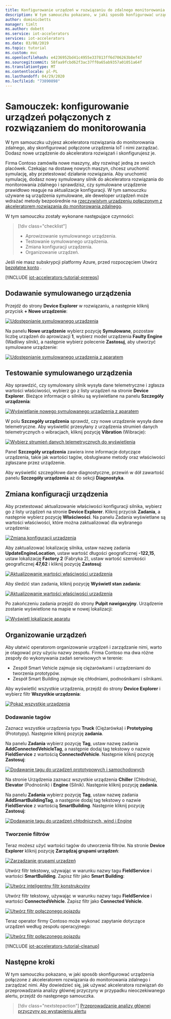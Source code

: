 ```yaml
---
title: Konfigurowanie urządzeń w rozwiązaniu do zdalnego monitorowania — Azure | Microsoft Docs
description: W tym samouczku pokazano, w jaki sposób konfigurować urządzenia połączone z akceleratorem rozwiązania do monitorowania zdalnego.
author: dominicbetts
manager: timlt
ms.author: dobett
ms.service: iot-accelerators
services: iot-accelerators
ms.date: 03/08/2019
ms.topic: tutorial
ms.custom: mvc
ms.openlocfilehash: e4236952bd41c4955e337813ff6d706263b8ef47
ms.sourcegitcommit: 58faa9fcbd62f3ac37ff0a65ab9357a01051a64f
ms.translationtype: MT
ms.contentlocale: pl-PL
ms.lasthandoff: 04/29/2020
ms.locfileid: "73890898"
---
```

# <a name="tutorial-configure-devices-connected-to-your-monitoring-solution"></a>Samouczek: konfigurowanie urządzeń połączonych z rozwiązaniem do monitorowania

W tym samouczku użyjesz akceleratora rozwiązania do monitorowania zdalnego, aby skonfigurować połączone urządzenia IoT i nimi zarządzać. Dodasz nowe urządzenie do akceleratora rozwiązań i skonfigurujesz je.

Firma Contoso zamówiła nowe maszyny, aby rozwinąć jedną ze swoich placówek. Czekając na dostawę nowych maszyn, chcesz uruchomić symulację, aby przetestować działanie rozwiązania. Aby uruchomić symulację, dodasz nowy symulowany silnik do akceleratora rozwiązania do monitorowania zdalnego i sprawdzisz, czy symulowane urządzenie prawidłowo reaguje na aktualizacje konfiguracji. W tym samouczku używane są urządzenia symulowane, ale deweloper urządzeń może wdrażać metody bezpośrednie na [rzeczywistym urządzeniu połączonym z akceleratorem rozwiązania do monitorowania zdalnego](iot-accelerators-connecting-devices.md).

W tym samouczku zostały wykonane następujące czynności:

>[!div class="checklist"]
> * Aprowizowanie symulowanego urządzenia.
> * Testowanie symulowanego urządzenia.
> * Zmiana konfiguracji urządzenia.
> * Organizowanie urządzeń.

Jeśli nie masz subskrypcji platformy Azure, przed rozpoczęciem Utwórz [bezpłatne konto](https://azure.microsoft.com/free/?WT.mc_id=A261C142F) .

[!INCLUDE [iot-accelerators-tutorial-prereqs](../../includes/iot-accelerators-tutorial-prereqs.md)]

## <a name="add-a-simulated-device"></a>Dodawanie symulowanego urządzenia

Przejdź do strony **Device Explorer** w rozwiązaniu, a następnie kliknij przycisk **+ Nowe urządzenie**:

[![Udostępnianie symulowanego urządzenia](./media/iot-accelerators-remote-monitoring-manage/devicesprovision-inline.png)](./media/iot-accelerators-remote-monitoring-manage/devicesprovision-expanded.png#lightbox)

Na panelu **Nowe urządzenie** wybierz pozycję **Symulowane**, pozostaw liczbę urządzeń do aprowizacji **1**, wybierz model urządzenia **Faulty Engine** (Wadliwy silnik), a następnie wybierz polecenie **Zastosuj**, aby utworzyć symulowane urządzenie:

[![Udostępnianie symulowanego urządzenia z aparatem](./media/iot-accelerators-remote-monitoring-manage/devicesprovisionengine-inline.png)](./media/iot-accelerators-remote-monitoring-manage/devicesprovisionengine-expanded.png#lightbox)

## <a name="test-the-simulated-device"></a>Testowanie symulowanego urządzenia

Aby sprawdzić, czy symulowany silnik wysyła dane telemetryczne i zgłasza wartości właściwości, wybierz go z listy urządzeń na stronie **Device Explorer**. Bieżące informacje o silniku są wyświetlane na panelu **Szczegóły urządzenia**:

[![Wyświetlanie nowego symulowanego urządzenia z aparatem](./media/iot-accelerators-remote-monitoring-manage/devicesviewnew-inline.png)](./media/iot-accelerators-remote-monitoring-manage/devicesviewnew-expanded.png#lightbox)

W polu **Szczegóły urządzenia** sprawdź, czy nowe urządzenie wysyła dane telemetryczne. Aby wyświetlić przesyłany z urządzenia strumień danych telemetrycznych o wibracjach, kliknij pozycję **Vibration** (Wibracje):

[![Wybierz strumień danych telemetrycznych do wyświetlenia](./media/iot-accelerators-remote-monitoring-manage/devicesvibration-inline.png)](./media/iot-accelerators-remote-monitoring-manage/devicesvibration-expanded.png#lightbox)

Panel **Szczegóły urządzenia** zawiera inne informacje dotyczące urządzenia, takie jak wartości tagów, obsługiwane metody oraz właściwości zgłaszane przez urządzenie.

Aby wyświetlić szczegółowe dane diagnostyczne, przewiń w dół zawartość panelu **Szczegóły urządzenia** aż do sekcji **Diagnostyka**.

## <a name="reconfigure-a-device"></a>Zmiana konfiguracji urządzenia

Aby przetestować aktualizowanie właściwości konfiguracji silnika, wybierz go z listy urządzeń na stronie **Device Explorer**. Kliknij przycisk **Zadania**, a następnie wybierz pozycję **Właściwości**. Na panelu Zadania wyświetlane są wartości właściwości, które można zaktualizować dla wybranego urządzenia:

[![Zmiana konfiguracji urządzenia](./media/iot-accelerators-remote-monitoring-manage/devicesreconfigure-inline.png)](./media/iot-accelerators-remote-monitoring-manage/devicesreconfigure-expanded.png#lightbox)

Aby zaktualizować lokalizację silnika, ustaw nazwę zadania **UpdateEngineLocation**, ustaw wartość długości geograficznej **-122,15**, ustaw lokalizację **Factory 2** (Fabryka 2), ustaw wartość szerokości geograficznej **47,62** i kliknij pozycję **Zastosuj**:

[![Aktualizowanie wartości właściwości urządzenia](./media/iot-accelerators-remote-monitoring-manage/devicesreconfigurephysical-inline.png)](./media/iot-accelerators-remote-monitoring-manage/devicesreconfigurephysical-expanded.png#lightbox)

Aby śledzić stan zadania, kliknij pozycję **Wyświetl stan zadania**:

[![Aktualizowanie wartości właściwości urządzenia](./media/iot-accelerators-remote-monitoring-manage/locationjobstatus-inline.png)](./media/iot-accelerators-remote-monitoring-manage/locationjobstatus-expanded.png#lightbox)

Po zakończeniu zadania przejdź do strony **Pulpit nawigacyjny**. Urządzenie zostanie wyświetlone na mapie w nowej lokalizacji:

[![Wyświetl lokalizację aparatu](./media/iot-accelerators-remote-monitoring-manage/enginelocation-inline.png)](./media/iot-accelerators-remote-monitoring-manage/enginelocation-expanded.png#lightbox)

## <a name="organize-your-devices"></a>Organizowanie urządzeń

Aby ułatwić operatorom organizowanie urządzeń i zarządzanie nimi, warto je otagować przy użyciu nazwy zespołu. Firma Contoso ma dwa różne zespoły do wykonywania zadań serwisowych w terenie:

* Zespół Smart Vehicle zajmuje się ciężarówkami i urządzeniami do tworzenia prototypów.
* Zespół Smart Building zajmuje się chłodniami, podnośnikami i silnikami.

Aby wyświetlić wszystkie urządzenia, przejdź do strony **Device Explorer** i wybierz filtr **Wszystkie urządzenia**:

[![Pokaż wszystkie urządzenia](./media/iot-accelerators-remote-monitoring-manage/devicesalldevices-inline.png)](./media/iot-accelerators-remote-monitoring-manage/devicesalldevices-expanded.png#lightbox)

### <a name="add-tags"></a>Dodawanie tagów

Zaznacz wszystkie urządzenia typu **Truck** (Ciężarówka) i **Prototyping** (Prototypy). Następnie kliknij pozycję **zadania**.

Na panelu **Zadania** wybierz pozycję **Tag**, ustaw nazwę zadania **AddConnectedVehicleTag**, a następnie dodaj tag tekstowy o nazwie **FieldService** z wartością **ConnectedVehicle**. Następnie kliknij pozycję **Zastosuj**:

[![Dodawanie tagu do urządzeń prototypowych i samochodowych](./media/iot-accelerators-remote-monitoring-manage/devicesaddtag-inline.png)](./media/iot-accelerators-remote-monitoring-manage/devicesaddtag-expanded.png#lightbox)

Na stronie Urządzenia zaznacz wszystkie urządzenia **Chiller** (Chłodnia), **Elevator** (Podnośnik) i **Engine** (Silnik). Następnie kliknij pozycję **zadania**.

Na panelu **Zadania** wybierz pozycję **Tag**, ustaw nazwę zadania **AddSmartBuildingTag**, a następnie dodaj tag tekstowy o nazwie **FieldService** z wartością **SmartBuilding**. Następnie kliknij pozycję **Zastosuj**:

[![Dodawanie tagu do urządzeń chłodniczych, wind i Engine](./media/iot-accelerators-remote-monitoring-manage/devicesaddtag2-inline.png)](./media/iot-accelerators-remote-monitoring-manage/devicesaddtag2-expanded.png#lightbox)

### <a name="create-filters"></a>Tworzenie filtrów

Teraz możesz użyć wartości tagów do utworzenia filtrów. Na stronie **Device Explorer** kliknij pozycję **Zarządzaj grupami urządzeń**:

[![Zarządzanie grupami urządzeń](./media/iot-accelerators-remote-monitoring-manage/devicesmanagefilters-inline.png)](./media/iot-accelerators-remote-monitoring-manage/devicesmanagefilters-expanded.png#lightbox)

Utwórz filtr tekstowy, używając w warunku nazwy tagu **FieldService** i wartości **SmartBuilding**. Zapisz filtr jako **Smart Building**:

[![Utwórz inteligentny filtr konstrukcyjny](./media/iot-accelerators-remote-monitoring-manage/smartbuildingfilter-inline.png)](./media/iot-accelerators-remote-monitoring-manage/smartbuildingfilter-expanded.png#lightbox)

Utwórz filtr tekstowy, używając w warunku nazwy tagu **FieldService** i wartości **ConnectedVehicle**. Zapisz filtr jako **Connected Vehicle**.

[![Utwórz filtr połączonego pojazdu](./media/iot-accelerators-remote-monitoring-manage/connectedvehiclefilter-inline.png)](./media/iot-accelerators-remote-monitoring-manage/connectedvehiclefilter-expanded.png#lightbox)

Teraz operator firmy Contoso może wykonać zapytanie dotyczące urządzeń według zespołu operacyjnego:

[![Utwórz filtr połączonego pojazdu](./media/iot-accelerators-remote-monitoring-manage/filterinaction-inline.png)](./media/iot-accelerators-remote-monitoring-manage/filterinaction-expanded.png#lightbox)

[!INCLUDE [iot-accelerators-tutorial-cleanup](../../includes/iot-accelerators-tutorial-cleanup.md)]

## <a name="next-steps"></a>Następne kroki

W tym samouczku pokazano, w jaki sposób skonfigurować urządzenia połączone z akceleratorem rozwiązania do monitorowania zdalnego i zarządzać nimi. Aby dowiedzieć się, jak używać akceleratora rozwiązań do przeprowadzania analizy głównej przyczyny w przypadku nieoczekiwanego alertu, przejdź do następnego samouczka.

> [!div class="nextstepaction"]
> [Przeprowadzanie analizy głównej przyczyny po wystąpieniu alertu](iot-accelerators-remote-monitoring-root-cause-analysis.md)
